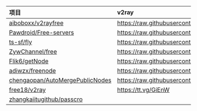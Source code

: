 | 项目 | v2ray | clash |
| :----- | :----- | :----- |
| [aiboboxx/v2rayfree](https://github.com/aiboboxx/v2rayfree) | https://raw.githubusercontent.com/aiboboxx/v2rayfree/main/v2 |  |
| [Pawdroid/Free-servers](https://github.com/Pawdroid/Free-servers) | https://raw.githubusercontent.com/Pawdroid/Free-servers/main/sub |  |
| [ts-sf/fly](https://github.com/ts-sf/fly) | https://raw.githubusercontent.com/ts-sf/fly/main/v2 |  |
| [ZywChannel/free](https://github.com/ZywChannel/free) | https://raw.githubusercontent.com/ZywChannel/free/main/sub |  |
| [Flik6/getNode](https://github.com/Flik6/getNode) | https://raw.githubusercontent.com/a2470982985/getNode/main/v2ray.txt |  |
| [adiwzx/freenode](https://github.com/adiwzx/freenode) | https://raw.githubusercontent.com/adiwzx/freenode/main/adispeed.txt |  | 
| [chengaopan/AutoMergePublicNodes](https://github.com/chengaopan/AutoMergePublicNodes) | https://raw.githubusercontent.com/chengaopan/AutoMergePublicNodes/master/list.txt |  | 
| [free18/v2ray](https://github.com/free18/v2ray) | https://tt.vg/GiEnW |  |
| [zhangkaiitugithub/passcro](https://github.com/zhangkaiitugithub/passcro) |  | https://raw.githubusercontent.com/zhangkaiitugithub/passcro/main/speednodes.yaml |
